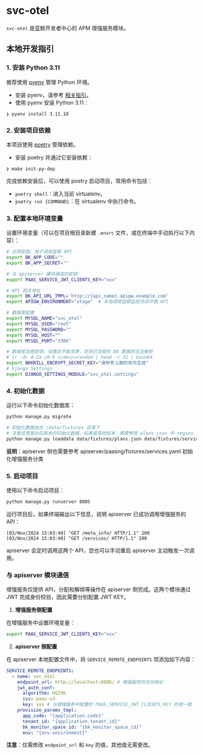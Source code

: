 # svc-otel

`svc-otel` 是蓝鲸开发者中心的 APM 增强服务模块。

## 本地开发指引

### 1. 安装 Python 3.11

推荐使用 [pyenv](https://github.com/pyenv/pyenv) 管理 Python 环境。

- 安装 pyenv，请参考 [相关指引](https://github.com/pyenv/pyenv#getting-pyenv)。
- 使用 pyenv 安装 Python 3.11：

```shell
❯ pyenv install 3.11.10
```

### 2. 安装项目依赖

本项目使用 [poetry](https://python-poetry.org/) 管理依赖。

- 安装 poetry 并通过它安装依赖：

```shell
❯ make init-py-dep
```

完成依赖安装后，可以使用 poetry 启动项目，常用命令包括：

- `poetry shell`：进入当前 virtualenv。
- `poetry run {COMMAND}`：在 virtualenv 中执行命令。

### 3. 配置本地环境变量

设置环境变量（可以在项目根目录新建 `.envrc` 文件，或在终端中手动执行以下内容）：

```bash
# 应用密钥，用于调用蓝鲸 API
export BK_APP_CODE=""
export BK_APP_SECRET=""

# 与 apiserver 模块通信的密钥
export PAAS_SERVICE_JWT_CLIENTS_KEY="xxx"

# API 网关地址
export BK_API_URL_TMPL='http://{api_name}.apigw.example.com'
export APIGW_ENVIRONMENT="stage"  # 本地调用蓝鲸监控测试环境 API

# 数据库配置
export MYSQL_NAME="svc_otel"
export MYSQL_USER="root"
export MYSQL_PASSWORD=""
export MYSQL_HOST=""
export MYSQL_PORT="3306"

# 数据库加密密钥，设置后不能变更，否则已加密的 DB 数据将无法解密
# tr -dc A-Za-z0-9 </dev/urandom | head -c 32 | base64
export BKKRILL_ENCRYPT_SECRET_KEY="请参考上面的命令生成"
# Django Settings
export DJANGO_SETTINGS_MODULE="svc_otel.settings"
```

### 4. 初始化数据

运行以下命令初始化数据库：

```bash
python manage.py migrate

# 初始化数据放在 /data/fixtures 目录下
# 注意这里是社区版本的初始化数据，如果是其他版本，需要修改 plans.json 中 region 的值
python manage.py loaddata data/fixtures/plans.json data/fixtures/service.json
```

**说明**：apiserver 侧也需要参考 apiserver/paasng/fixtures/services.yaml 初始化增强服务分类

### 5. 启动项目

使用以下命令启动项目：

```bash
python manage.py runserver 8005
```

运行项目后，如果终端输出以下信息，说明 apiserver 已成功调用增强服务的 API：

```
[03/Nov/2024 15:03:40] "GET /meta_info/ HTTP/1.1" 200
[03/Nov/2024 15:03:40] "GET /services/ HTTP/1.1" 200
```

apiserver 会定时调用这两个 API，您也可以手动重启 apiserver 主动触发一次调用。

### 与 apiserver 模块通信

增强服务仅提供 API，分配和解绑等操作在 apiserver 侧完成。这两个模块通过 JWT 完成身份校验，因此需要分别配置 JWT KEY。

1. **增强服务侧配置**

在增强服务中设置环境变量：

```bash
export PAAS_SERVICE_JWT_CLIENTS_KEY="xxx"
```

2. **apiserver 侧配置**

在 apiserver 本地配置文件中，将 `SERVICE_REMOTE_ENDPOINTS` 项添加如下内容：

```yaml
SERVICE_REMOTE_ENDPOINTS:
  - name: svc_otel
    endpoint_url: http://localhost:8005/ # 增强服务的访问地址
    jwt_auth_conf:
      algorithm: HS256
      iss: paas-v3
      key: xxx # 与增强服务中配置的 PAAS_SERVICE_JWT_CLIENTS_KEY 的值一致
    provision_params_tmpl:
      app_code: "{application.code}"
      tenant_id: "{application.tenant_id}"
      bk_monitor_space_id: "{bk_monitor_space_id}"
      env: "{env.environment}"
```

**注意**：仅需修改 `endpoint_url` 和 `key` 的值，其他值无需更改。

